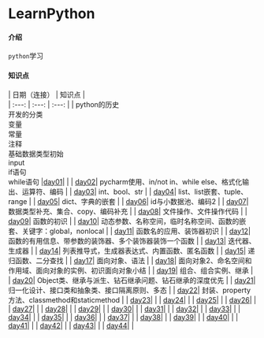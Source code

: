 # LearnPython

#### 介绍
`python`学习


#### 知识点


| 日期（连接） | 知识点 |   
| :---: | :---: | :---: | 
| python的历史<br>开发的分类<br>变量<br>常量<br>注释<br>基础数据类型初始<br>input<br>if语句<br>while语句 |[day01](https://gitee.com/Codeofly/LearnPython/tree/master/day01)| |
| [day02](https://gitee.com/Codeofly/LearnPython/tree/master/day02)| pycharm使用、in/not in、while else、格式化输出、运算符、编码 |
| [day03](https://gitee.com/Codeofly/LearnPython/tree/master/day03)| int、bool、str |
| [day04](https://gitee.com/Codeofly/LearnPython/tree/master/day04)| list、list嵌套、tuple、range |
| [day05](https://gitee.com/Codeofly/LearnPython/tree/master/day05)| dict、字典的嵌套 |
| [day06](https://gitee.com/Codeofly/LearnPython/tree/master/day06)| id与小数据池、编码2 |
| [day07](https://gitee.com/Codeofly/LearnPython/tree/master/day07)| 数据类型补充、集合、copy、编码补充 |
| [day08](https://gitee.com/Codeofly/LearnPython/tree/master/day08)| 文件操作、文件操作代码 |
| [day09](https://gitee.com/Codeofly/LearnPython/tree/master/day09)| 函数的初识 |
| [day10](https://gitee.com/Codeofly/LearnPython/tree/master/day10)| 动态参数、名称空间，临时名称空间、函数的嵌套、关键字：global，nonlocal |
| [day11](https://gitee.com/Codeofly/LearnPython/tree/master/day11)| 函数名的应用、装饰器初识 |
| [day12](https://gitee.com/Codeofly/LearnPython/tree/master/day12)| 函数的有用信息、带参数的装饰器、多个装饰器装饰一个函数 |
| [day13](https://gitee.com/Codeofly/LearnPython/tree/master/day13)| 迭代器、生成器 |
| [day14](https://gitee.com/Codeofly/LearnPython/tree/master/day14)| 列表推导式，生成器表达式、内置函数、匿名函数 |
| [day15](https://gitee.com/Codeofly/LearnPython/tree/master/day15)| 递归函数、二分查找 |
| [day17](https://gitee.com/Codeofly/LearnPython/tree/master/day17)| 面向对象、语法 |
| [day18](https://gitee.com/Codeofly/LearnPython/tree/master/day18)| 面向对象2、命名空间和作用域、面向对象的实例、初识面向对象小结 |
| [day19](https://gitee.com/Codeofly/LearnPython/tree/master/day19)| 组合、组合实例、继承 |
| [day20](https://gitee.com/Codeofly/LearnPython/tree/master/day20)| Object类、继承与派生、钻石继承问题、钻石继承的深度优先 |
| [day21](https://gitee.com/Codeofly/LearnPython/tree/master/day21)| 归一化设计、接口类和抽象类、接口隔离原则、多态 |
| [day22](https://gitee.com/Codeofly/LearnPython/tree/master/day22)| 封装、property方法、classmethod和staticmethod |
| [day23](https://gitee.com/Codeofly/LearnPython/tree/master/day23)|  |
| [day24](https://gitee.com/Codeofly/LearnPython/tree/master/day24)|  |
| [day25](https://gitee.com/Codeofly/LearnPython/tree/master/day25)|  |
| [day26](https://gitee.com/Codeofly/LearnPython/tree/master/day26)|  |
| [day27](https://gitee.com/Codeofly/LearnPython/tree/master/day27)|  |
| [day28](https://gitee.com/Codeofly/LearnPython/tree/master/day28)|  |
| [day29](https://gitee.com/Codeofly/LearnPython/tree/master/day29)|  |
| [day30](https://gitee.com/Codeofly/LearnPython/tree/master/day30)|  |
| [day31](https://gitee.com/Codeofly/LearnPython/tree/master/day31)|  |
| [day32](https://gitee.com/Codeofly/LearnPython/tree/master/day32)|  |
| [day33](https://gitee.com/Codeofly/LearnPython/tree/master/day33)|  |
| [day34](https://gitee.com/Codeofly/LearnPython/tree/master/day34)|  |
| [day35](https://gitee.com/Codeofly/LearnPython/tree/master/day35)|  |
| [day36](https://gitee.com/Codeofly/LearnPython/tree/master/day36)|  |
| [day37](https://gitee.com/Codeofly/LearnPython/tree/master/day37)|  |
| [day38](https://gitee.com/Codeofly/LearnPython/tree/master/day38)|  |
| [day39](https://gitee.com/Codeofly/LearnPython/tree/master/day39)|  |
| [day40](https://gitee.com/Codeofly/LearnPython/tree/master/day40)|  |
| [day41](https://gitee.com/Codeofly/LearnPython/tree/master/day41)|  |
| [day42](https://gitee.com/Codeofly/LearnPython/tree/master/day42)|  |
| [day43](https://gitee.com/Codeofly/LearnPython/tree/master/day43)|  |
| [day44](https://gitee.com/Codeofly/LearnPython/tree/master/day44)|  |
